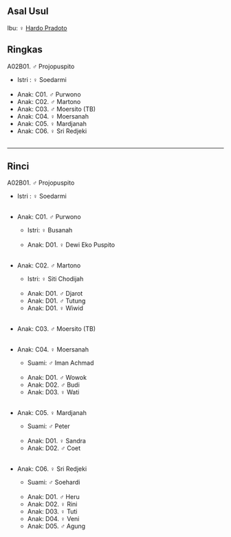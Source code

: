 ## Asal Usul

Ibu: ♀ [Hardo Pradoto][up] 

## Ringkas

A02B01. ♂ Projopuspito 
	<br/>

*	Istri : ♀ Soedarmi
	<br/><br/>
*	Anak: C01. ♂ Purwono 
*	Anak: C02. ♂ Martono
*	Anak: C03. ♂ Moersito (TB)
*	Anak: C04. ♀ Moersanah
*	Anak: C05. ♀ Mardjanah
*	Anak: C06. ♀ Sri Redjeki
	<br/><br/>

-- -- --

## Rinci

A02B01. ♂ Projopuspito 
	<br/>

*	Istri : ♀ Soedarmi
	<br/><br/>

*	Anak: C01. ♂ Purwono 
	*	Istri: ♀ Busanah
	<br/><br/>
	*	Anak: D01. ♀ Dewi Eko Puspito
	<br/><br/>

*	Anak: C02. ♂ Martono
	*	Istri: ♀ Siti Chodijah
	<br/><br/>
	*	Anak: D01. ♂ Djarot
	*	Anak: D01. ♂ Tutung
	*	Anak: D01. ♀ Wiwid
	<br/><br/>

*	Anak: C03. ♂ Moersito (TB)
	<br/><br/>

*	Anak: C04. ♀ Moersanah
	*	Suami: ♂ Iman Achmad
	<br/><br/>
	*	Anak: D01. ♂ Wowok
	*	Anak: D02. ♂ Budi
	*	Anak: D03. ♀ Wati
	<br/><br/>

*	Anak: C05. ♀ Mardjanah
	*	Suami: ♂ Peter
	<br/><br/>
	*	Anak: D01. ♀ Sandra
	*	Anak: D02. ♂ Coet
	<br/><br/>

*	Anak: C06. ♀ Sri Redjeki
	*	Suami: ♂ Soehardi
	<br/><br/>
	*	Anak: D01. ♂ Heru
	*	Anak: D02. ♀ Rini
	*	Anak: D03. ♀ Tuti
	*	Anak: D04. ♀ Veni
	*	Anak: D05. ♂ Agung
	<br/><br/>

[up]: https://github.com/epsi-rns/gitodipuro/blob/master/tree/A02.md
